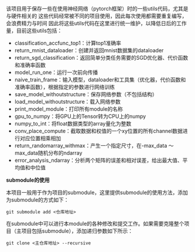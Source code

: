 该项目用于保存一些在使用神经网络（pytorch框架）时的一些utils代码，尤其是与硬件相关的
这些代码经常被不同的项目使用，因此每次使用都需要重复编写，会浪费精力与时间
因此将这些utils代码在这里进行统一维护，以降低日后的工作量，目前这些utils包括：

- classification_accfunc_top1：计算top1准确率
- return_mnist_dataloader：创建并返回mnist数据集的dataloader
- return_sgd_classification：返回简单分类任务需要的SGD优化器、代价函数和准确率函数
- model_run_one：运行一次前向传播
- naive_train_frame：输入模型，dataloader和工具集（优化器，代价函数和准确率函数），根据指定的参数进行网络训练
- save_model_withoutstructure：保存网络参数（不包括结构）
- load_model_withoutstructure：载入网络参数
- print_model_module：打印所有module的名称
- gpu_to_numpy：将GPU上的Tensor转为CPU上的numpy
- numpy_to_int：将float数据类型的array量化为整数
- conv_place_compute：截取数据和权值的一个xy位置的所有channel数据进行对应位置相乘相加
- return_randomarray_withmax：产生一个指定尺寸，在-max_data ～ max_data随机分布的ndarray
- error_analysis_ndarray：分析两个矩阵的误差和相对误差，给出最大值、平均值和中位值

**submodule的使用**

本项目一般用于作为项目的submodule，这里提供submodule的使用方法，添加为submodule的方式如下：
```shell
git submodule add <仓库地址>
```

在submodule中可以进行本module的各种修改和提交工作。如果需要克隆整个项目（主项目包括submodule），添加递归参数如下所示：
```shell
git clone <主仓库地址> --recursive
```